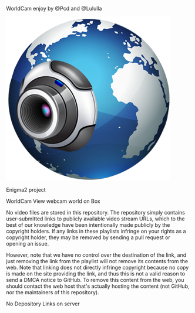 WorldCam enjoy by @Pcd and @Lululla

<img src="https://github.com/Belfagor2005/WorldCam/blob/main/usr/lib/enigma2/python/Plugins/Extensions/WorldCam/pics/ft.png?raw=true">

Enigma2 project

WorldCam View webcam world on Box


No video files are stored in this repository. The repository simply contains user-submitted links to publicly available video stream URLs, which to the best of our knowledge have been intentionally made publicly by the copyright holders. If any links in these playlists infringe on your rights as a copyright holder, they may be removed by sending a pull request or opening an issue.

However, note that we have no control over the destination of the link, and just removing the link from the playlist will not remove its contents from the web. Note that linking does not directly infringe copyright because no copy is made on the site providing the link, and thus this is not a valid reason to send a DMCA notice to GitHub. To remove this content from the web, you should contact the web host that's actually hosting the content (not GitHub, nor the maintainers of this repository).

No Depository Links on server

